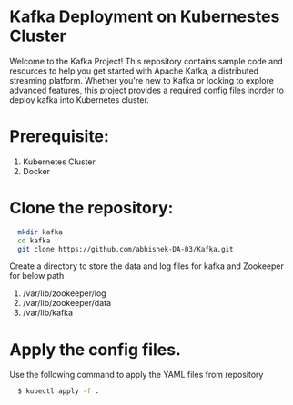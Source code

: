 # Kafka Deployment on Kubernestes Cluster

Welcome to the Kafka Project! This repository contains sample code and resources to help you get started with Apache Kafka, a distributed streaming platform. Whether you're new to Kafka or looking to explore advanced features, this project provides a required config files inorder to deploy kafka into Kubernetes cluster.


# Prerequisite:

  1. Kubernetes Cluster
  2. Docker



# Clone the repository:
```bash
  mkdir kafka
  cd kafka
  git clone https://github.com/abhishek-DA-03/Kafka.git
```
Create a directory to store the data and log files for kafka and Zookeeper for below path
  1. /var/lib/zookeeper/log
  2. /var/lib/zookeeper/data
  3. /var/lib/kafka

# Apply the config files.
Use the following command to apply the YAML files from repository
```bash
  $ kubectl apply -f .
```
